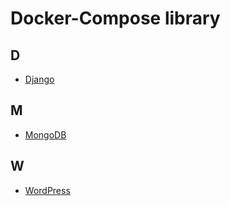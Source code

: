 # Docker-Compose library

## D
- [Django](/Django/)

## M
- [MongoDB](/MongoDB/)

## W
- [WordPress](/WordPress/)
